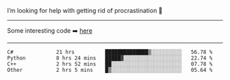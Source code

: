 I’m looking for help with getting rid of procrastination 🤔

-----

Some interesting code :arrow_right: [here](https://github.com/zhen8838/playground)

-----

<!--START_SECTION:waka-->

```text
C#              21 hrs          ██████████████▒░░░░░░░░░░   56.78 %
Python          8 hrs 24 mins   █████▓░░░░░░░░░░░░░░░░░░░   22.74 %
C++             2 hrs 52 mins   ██░░░░░░░░░░░░░░░░░░░░░░░   07.78 %
Other           2 hrs 5 mins    █▒░░░░░░░░░░░░░░░░░░░░░░░   05.64 %
```

<!--END_SECTION:waka-->

<!--
**zhen8838/zhen8838** is a ✨ _special_ ✨ repository because its `README.md` (this file) appears on your GitHub profile.

Here are some ideas to get you started:

- 🔭 I’m currently working on ...
- 🌱 I’m currently learning ...
- 👯 I’m looking to collaborate on ...
 ...
- 💬 Ask me about ...
- 📫 How to reach me: ...
- 😄 Pronouns: ...
- ⚡ Fun fact: ...
-->
